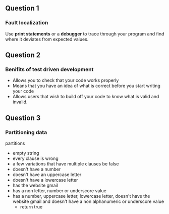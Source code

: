 ## Question 1
### Fault localization
Use **print statements** or a **debugger** to trace through your program and find where it deviates from expected values. 

## Question 2
### Benifits of test driven development
- Allows you to check that your code works properly
- Means that you have an idea of what is correct before you start writing your code
- Allows users that wish to build off your code to know what is valid and invalid. 

## Question 3
### Partitioning data
partitions
- empty string
- every clause is wrong
- a few variations that have multiple clauses be false
- doesn't have a number
- doesn't have an uppercase letter
- doesn't have a lowercase letter 
- has the website gmail
- has a non letter, number or underscore value
- has a number, uppercase letter, lowercase letter, doesn't have the website gmail and doesn't have a non alphanumeric or underscore value 
  - return true
